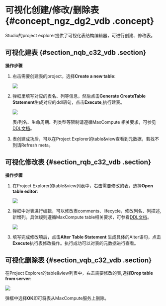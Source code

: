 # 可视化创建/修改/删除表 {#concept_ngz_dg2_vdb .concept}

Studio的project explorer提供了可视化表结构编辑器，可进行创建、修改表。

## 可视化建表 {#section_nqb_c32_vdb .section}

**操作步骤**

1.  右击需要创建表的project，选择**Create a new table**:

    ![](http://static-aliyun-doc.oss-cn-hangzhou.aliyuncs.com/assets/img/12123/1707_zh-CN.png)

2.  弹框里填写对应的表名、列等信息，然后点击**Generate CreateTable Statement**生成对应的ddl语句，点击**Execute**,执行建表。

    ![](http://static-aliyun-doc.oss-cn-hangzhou.aliyuncs.com/assets/img/12123/1708_zh-CN.png)

    表/列名、生命周期、列类型等限制请遵循MaxCompute 相关要求，可参见[DDL文档](../cn.zh-CN/用户指南/SQL/DDL语句.md)。

3.  表创建成功后，可以在Project Explorer的table&view查看到元数据，若找不到请Refresh meta。


## 可视化修改表 {#section_rqb_c32_vdb .section}

**操作步骤**

1.  在Project Explorer的table&view列表中，右击需要修改的表，选择**Open table editor**:

    ![](http://static-aliyun-doc.oss-cn-hangzhou.aliyuncs.com/assets/img/12123/1710_zh-CN.png)

2.  弹框中对表进行编辑，可以修改表comments、lifecycle，修改列名、列描述,新增列。具体规则遵循MaxCompute table相关要求，可参看[DDL文档](../cn.zh-CN/用户指南/SQL/DDL语句.md)。

    ![](http://static-aliyun-doc.oss-cn-hangzhou.aliyuncs.com/assets/img/12123/1711_zh-CN.png)

3.  填写完成修改项后，点击**Alter Table Statement** 生成具体的Alter语句，点击**Execute**执行表修改操作。执行成功可以对表的元数据进行查看。


## 可视化删除表 {#section_vqb_c32_vdb .section}

在Project Explorer的table&view列表中，右击需要修改的表,选择**Drop table from server**:

![](http://static-aliyun-doc.oss-cn-hangzhou.aliyuncs.com/assets/img/12123/1712_zh-CN.png)

弹框中选择**OK**即可将表从MaxCompute服务上删除。

